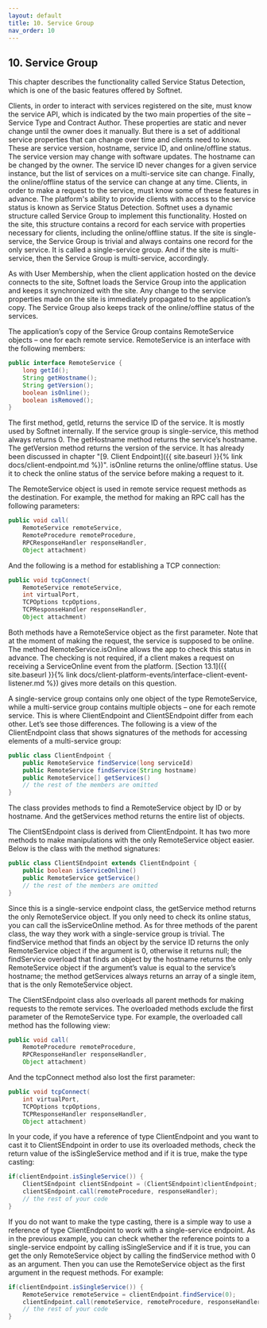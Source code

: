 ```yaml
---
layout: default
title: 10. Service Group
nav_order: 10
---
```


## 10. Service Group

This chapter describes the functionality called Service Status Detection, which is one of the basic features offered by Softnet.  

Clients, in order to interact with services registered on the site, must know the service API, which is indicated by the two main properties of the site – Service Type and Contract Author. These properties are static and never change until the owner does it manually. But there is a set of additional service properties that can change over time and clients need to know. These are service version, hostname, service ID, and online/offline status. The service version may change with software updates. The hostname can be changed by the owner. The service ID never changes for a given service instance, but the list of services on a multi-service site can change. Finally, the online/offline status of the service can change at any time. Clients, in order to make a request to the service, must know some of these features in advance. The platform's ability to provide clients with access to the service status is known as Service Status Detection. Softnet uses a dynamic structure called Service Group to implement this functionality. Hosted on the site, this structure contains a record for each service with properties necessary for clients, including the online/offline status. If the site is single-service, the Service Group is trivial and always contains one record for the only service. It is called a single-service group. And if the site is multi-service, then the Service Group is multi-service, accordingly.  

As with User Membership, when the client application hosted on the device connects to the site, Softnet loads the Service Group into the application and keeps it synchronized with the site. Any change to the service properties made on the site is immediately propagated to the application’s copy. The Service Group also keeps track of the online/offline status of the services.  

The application’s copy of the Service Group contains <span class="datatype">RemoteService</span> objects – one for each remote service. <span class="datatype">RemoteService</span> is an interface with the following members:
```java
public interface RemoteService {
	long getId();
	String getHostname();
	String getVersion();
	boolean isOnline();
	boolean isRemoved();
}
```
The first method, <span class="method">getId</span>, returns the service ID of the service. It is mostly used by Softnet internally. If the service group is single-service, this method always returns 0. The <span class="method">getHostname</span> method returns the service’s hostname. The <span class="method">getVersion</span> method returns the version of the service. It has already been discussed in chapter "[9. Client Endpoint]({{ site.baseurl }}{% link docs/client-endpoint.md %})". <span class="method">isOnline</span> returns the online/offline status. Use it to check the online status of the service before making a request to it.  

The <span class="datatype">RemoteService</span> object is used in remote service request methods as the destination. For example, the method for making an RPC call has the following parameters:
```java
public void call(
    RemoteService remoteService, 
    RemoteProcedure remoteProcedure, 
    RPCResponseHandler responseHandler, 
    Object attachment)
```
And the following is a method for establishing a TCP connection:
```java
public void tcpConnect(
    RemoteService remoteService,
    int virtualPort,
    TCPOptions tcpOptions,
    TCPResponseHandler responseHandler,
    Object attachment)
```
Both methods have a <span class="datatype">RemoteService</span> object as the first parameter. Note that at the moment of making the request, the service is supposed to be online. The method <span class="datatype">RemoteService</span>.<span class="method">isOnline</span> allows the app to check this status in advance. The checking is not required, if a client makes a request on receiving a <span class="datatype">ServiceOnline</span> event from the platform. [Section 13.1]({{ site.baseurl }}{% link docs/client-platform-events/interface-client-event-listener.md %}) gives more details on this question.  

A single-service group contains only one object of the type <span class="datatype">RemoteService</span>, while a multi-service group contains multiple objects – one for each remote service. This is where <span class="datatype">ClientEndpoint</span> and <span class="datatype">ClientSEndpoint</span> differ from each other. Let’s see those differences. The following is a view of the <span class="datatype">ClientEndpoint</span> class that shows signatures of the methods for accessing elements of a multi-service group:
```java
public class ClientEndpoint {
    public RemoteService findService(long serviceId)
    public RemoteService findService(String hostname)
    public RemoteService[] getServices()
    // the rest of the members are omitted
}
```
The class provides methods to find a <span class="datatype">RemoteService</span> object by ID or by hostname. And the <span class="method">getServices</span> method returns the entire list of objects.  

The <span class="datatype">ClientSEndpoint</span> class is derived from <span class="datatype">ClientEndpoint</span>. It has two more methods to make manipulations with the only <span class="datatype">RemoteService</span> object easier. Below is the class with the method signatures:
```java
public class ClientSEndpoint extends ClientEndpoint {
    public boolean isServiceOnline()
    public RemoteService getService()
    // the rest of the members are omitted
}
```
Since this is a single-service endpoint class, the <span class="method">getService</span> method returns the only <span class="datatype">RemoteService</span> object. If you only need to check its online status, you can call the <span class="method">isServiceOnline</span> method. As for three methods of the parent class, the way they work with a single-service group is trivial. The <span class="method">findService</span> method that finds an object by the service ID returns the only <span class="datatype">RemoteService</span> object if the argument is 0, otherwise it returns null; the <span class="method">findService</span> overload that finds an object by the hostname returns the only <span class="datatype">RemoteService</span> object if the argument’s value is equal to the service’s hostname; the method <span class="method">getServices</span> always returns an array of a single item, that is the only <span class="datatype">RemoteService</span> object.  

The <span class="datatype">ClientSEndpoint</span> class also overloads all parent methods for making requests to the remote services. The overloaded methods exclude the first parameter of the <span class="datatype">RemoteService</span> type. For example, the overloaded <span class="method">call</span> method has the following view:
```java
public void call(
    RemoteProcedure remoteProcedure,
    RPCResponseHandler responseHandler,
    Object attachment)
```

And the <span class="method">tcpConnect</span> method also lost the first parameter:
```java
public void tcpConnect(
    int virtualPort,
    TCPOptions tcpOptions,
    TCPResponseHandler responseHandler,
    Object attachment)
```

In your code, if you have a reference of type <span class="datatype">ClientEndpoint</span> and you want to cast it to <span class="datatype">ClientSEndpoint</span> in order to use its overloaded methods, check the return value of the <span class="method">isSingleService</span> method and if it is true, make the type casting:
```java
if(clientEndpoint.isSingleService()) {
    ClientSEndpoint clientSEndpoint = (ClientSEndpoint)clientEndpoint;
    clientSEndpoint.call(remoteProcedure, responseHandler);
    // the rest of your code
}
```

If you do not want to make the type casting, there is a simple way to use a reference of type <span class="datatype">ClientEndpoint</span> to work with a single-service endpoint. As in the previous example, you can check whether the reference points to a single-service endpoint by calling <span class="method">isSingleService</span> and if it is true, you can get the only <span class="datatype">RemoteService</span> object by calling the <span class="method">findService</span> method with 0 as an argument. Then you can use the <span class="datatype">RemoteService</span> object as the first argument in the request methods. For example:
```java
if(clientEndpoint.isSingleService()) {
    RemoteService remoteService = clientEndpoint.findService(0);
    clientEndpoint.call(remoteService, remoteProcedure, responseHandler);
    // the rest of your code
}
```


